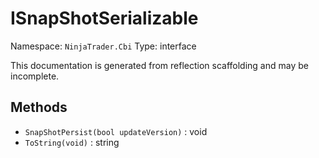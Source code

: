 # ISnapShotSerializable

Namespace: `NinjaTrader.Cbi`
Type: interface

This documentation is generated from reflection scaffolding and may be incomplete.

## Methods
- `SnapShotPersist(bool updateVersion)` : void
- `ToString(void)` : string
